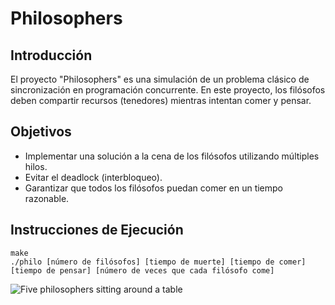 <h1>Philosophers</h1>

<h2>Introducción</h2>
<p>El proyecto "Philosophers" es una simulación de un problema clásico de sincronización en programación concurrente. En este proyecto, los filósofos deben compartir recursos (tenedores) mientras intentan comer y pensar.</p>

<h2>Objetivos</h2>
<ul>
    <li>Implementar una solución a la cena de los filósofos utilizando múltiples hilos.</li>
    <li>Evitar el deadlock (interbloqueo).</li>
    <li>Garantizar que todos los filósofos puedan comer en un tiempo razonable.</li>
</ul>

<h2>Instrucciones de Ejecución</h2>
<pre><code>make
./philo [número de filósofos] [tiempo de muerte] [tiempo de comer] [tiempo de pensar] [número de veces que cada filósofo come]</code></pre>
<img src="https://github.com/sebasfdezb/42/blob/main/Philosophers/DALL%C2%B7E%202024-10-10%2012.59.08%20-%20An%20illustration%20of%20five%20philosophers%20sitting%20around%20a%20round%20table%2C%20each%20with%20two%20forks%20in%20front%20of%20them%20on%20the%20table.%20In%20the%20middle%20of%20the%20table%2C%20ther.webp" alt="Five philosophers sitting around a table" />


